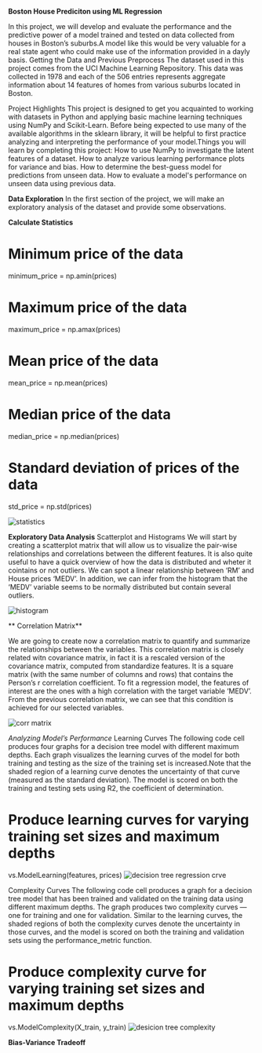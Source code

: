 **Boston House Prediciton using  ML Regression**

In this project, we will develop and evaluate the performance and the predictive power of a model trained and tested on data collected from houses in Boston’s suburbs.A model like this would be very valuable for a real state agent who could make use of the information provided in a dayly basis.
Getting the Data and Previous Preprocess The dataset used in this project comes from the UCI Machine Learning Repository. This data was collected in 1978 and each of the 506 entries represents aggregate information about 14 features of homes from various suburbs located in Boston.

Project Highlights
This project is designed to get you acquainted to working with datasets in Python and applying basic machine learning techniques using NumPy and Scikit-Learn. Before being expected to use many of the available algorithms in the sklearn library, it will be helpful to first practice analyzing and interpreting the performance of your model.Things you will learn by completing this project:
How to use NumPy to investigate the latent features of a dataset.
How to analyze various learning performance plots for variance and bias.
How to determine the best-guess model for predictions from unseen data.
How to evaluate a model's performance on unseen data using previous data.

**Data Exploration**
In the first section of the project, we will make an exploratory analysis of the dataset and provide some observations.

**Calculate Statistics**

# Minimum price of the data
minimum_price = np.amin(prices)
# Maximum price of the data
maximum_price = np.amax(prices)
# Mean price of the data
mean_price = np.mean(prices)
# Median price of the data
median_price = np.median(prices)
# Standard deviation of prices of the data
std_price = np.std(prices)

![statistics](https://user-images.githubusercontent.com/109465506/185759230-dae8a091-ff36-41b0-a151-e62fa32c85d9.png)

**Exploratory Data Analysis**
Scatterplot and Histograms
We will start by creating a scatterplot matrix that will allow us to visualize the pair-wise relationships and correlations between the different features.
It is also quite useful to have a quick overview of how the data is distributed and wheter it cointains or not outliers.
We can spot a linear relationship between ‘RM’ and House prices ‘MEDV’. In addition, we can infer from the histogram that the ‘MEDV’ variable seems to be normally distributed but contain several outliers.

![histogram](https://user-images.githubusercontent.com/109465506/185759311-49b8b06f-3762-47d6-9876-b0074b93eb4e.png)
 
** Correlation Matrix**

We are going to create now a correlation matrix to quantify and summarize the relationships between the variables.
This correlation matrix is closely related witn covariance matrix, in fact it is a rescaled version of the covariance matrix, computed from standardize features.
It is a square matrix (with the same number of columns and rows) that contains the Person’s r correlation coefficient.
To fit a regression model, the features of interest are the ones with a high correlation with the target variable ‘MEDV’. From the previous correlation matrix, we can see that this condition is achieved for our selected variables.

![corr matrix](https://user-images.githubusercontent.com/109465506/185759366-656175c5-d615-45dc-b484-1dda8a40a79e.png)

*Analyzing Model’s Performance*
Learning Curves
The following code cell produces four graphs for a decision tree model with different maximum depths. Each graph visualizes the learning curves of the model for both training and testing as the size of the training set is increased.Note that the shaded region of a learning curve denotes the uncertainty of that curve (measured as the standard deviation). The model is scored on both the training and testing sets using R2, the coefficient of determination.
# Produce learning curves for varying training set sizes and maximum depths
vs.ModelLearning(features, prices)
![decision tree regression crve](https://user-images.githubusercontent.com/109465506/185760564-2c85951b-df4e-4402-a5ae-c63d41679456.png)

Complexity Curves
The following code cell produces a graph for a decision tree model that has been trained and validated on the training data using different maximum depths. The graph produces two complexity curves — one for training and one for validation.
Similar to the learning curves, the shaded regions of both the complexity curves denote the uncertainty in those curves, and the model is scored on both the training and validation sets using the performance_metric function.
# Produce complexity curve for varying training set sizes and maximum depths
vs.ModelComplexity(X_train, y_train)
![desicion tree complexity](https://user-images.githubusercontent.com/109465506/185760688-15c4a2bd-3732-4bb2-938c-6e1791318017.png)

**Bias-Variance Tradeoff**





